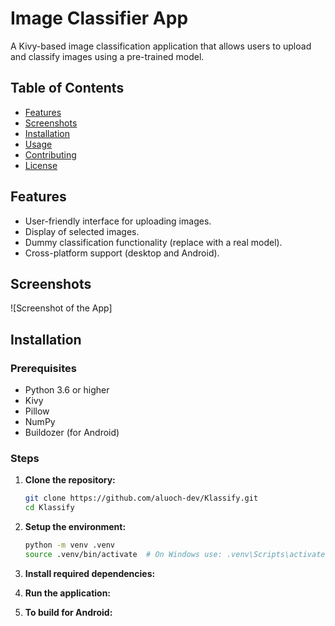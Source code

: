 # Image Classifier App

A Kivy-based image classification application that allows users to upload and classify images using a pre-trained model.

## Table of Contents

- [Features](#features)
- [Screenshots](#screenshots)
- [Installation](#installation)
- [Usage](#usage)
- [Contributing](#contributing)
- [License](#license)

## Features

- User-friendly interface for uploading images.
- Display of selected images.
- Dummy classification functionality (replace with a real model).
- Cross-platform support (desktop and Android).

## Screenshots

![Screenshot of the App]

## Installation

### Prerequisites

- Python 3.6 or higher
- Kivy
- Pillow
- NumPy
- Buildozer (for Android)

### Steps

1. **Clone the repository:**

   ```bash
   git clone https://github.com/aluoch-dev/Klassify.git
   cd Klassify

2. **Setup the environment:**
    ```bash
    python -m venv .venv
    source .venv/bin/activate  # On Windows use: .venv\Scripts\activate

3. **Install required dependencies:**
4. **Run the application:**
5. **To build for Android:**
